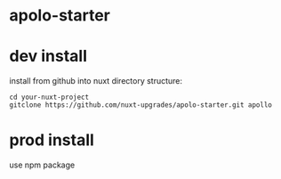 # apolo-starter

# dev install

install from github into nuxt directory structure:

```
cd your-nuxt-project
gitclone https://github.com/nuxt-upgrades/apolo-starter.git apollo
```

# prod install

use npm package
